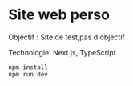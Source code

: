 # Site web perso 

Objectif : Site de test,pas d'objectif

Technologie: Next.js, TypeScript

    npm install
    npm run dev
